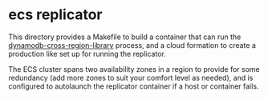 # ecs replicator

This directory provides a Makefile to build a container that can run
the [dynamodb-cross-region-library](https://github.com/awslabs/dynamodb-cross-region-library) process, and
a cloud formation to create a production like set up for running the 
replicator.

The ECS cluster spans two availability zones in a region to provide for
some redundancy (add more zones to suit your comfort level as needed),
and is configured to autolaunch the replicator container if a host or container fails.